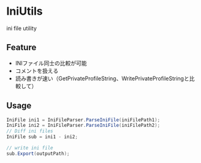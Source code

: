 # IniUtils
ini file utility

## Feature

- INIファイル同士の比較が可能
- コメントを扱える
- 読み書きが速い（GetPrivateProfileString、WritePrivateProfileStringと比較して）


## Usage

``` C#
IniFile ini1 = IniFileParser.ParseIniFile(iniFilePath1);
IniFile ini2 = IniFileParser.ParseIniFile(iniFilePath2);
// Diff ini files
IniFile sub = ini1 - ini2;

// write ini file
sub.Export(outputPath);
```
